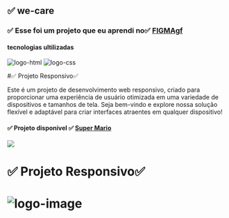 <h1 aling="center">
<h2> ✅ we-care </h2>
</h1>
<h3>✅ Esse foi um projeto que eu aprendi no✅ <a href="https://rodolfomori.com.br/devclub/">FIGMAgf </a></h3>
<h4>tecnologias ultilizadas</h4>
 <img src="https://img.shields.io/badge/HTML5-E34F26?style=for-the-badge&logo=html5&logoColor=white" alt="logo-html" />
 <img src="https://img.shields.io/badge/CSS3-1572B6?style=for-the-badge&logo=css3&logoColor=white" alt="logo-css" />
 <p>#✅ Projeto Responsivo✅ 

Este é um projeto de desenvolvimento web responsivo, criado para proporcionar uma experiência de usuário otimizada em uma variedade de dispositivos e tamanhos de tela. Seja bem-vindo e explore nossa solução flexível e adaptável para criar interfaces atraentes em qualquer dispositivo!
<p/>
 <h4>✅  Projeto disponivel ✅ <a href="https://zenaldo-oliveira.github.io/We-Care/"▶✅ >Super Mario</a></h4>
<img src="https://github.com/zenaldo-oliveira/MIL-Reais-em-7-Dias/blob/main/assets/Captura%20de%20tela%202024-03-28%20104822.png?raw=true"="img-logo"/>
 <h1>✅ Projeto Responsivo✅ <h1>
<img src="\Users\zenal\OneDrive\Área de Trabalho\Captura de tela 2024-03-28 110512.png" alt="logo-image"/>
